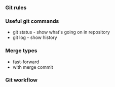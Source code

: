 ### Git rules

### Useful git commands
- git status - show what's going on in repository
- git log - show history

### Merge types
- fast-forward
- with merge commit

### Git workflow